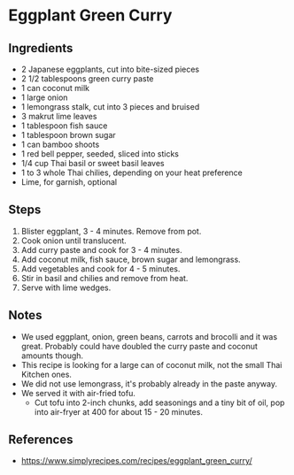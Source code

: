 # Eggplant Green Curry

## Ingredients

- 2 Japanese eggplants, cut into bite-sized pieces
- 2 1/2 tablespoons green curry paste
- 1 can coconut milk
- 1 large onion
- 1 lemongrass stalk, cut into 3 pieces and bruised
- 3 makrut lime leaves
- 1 tablespoon fish sauce
- 1 tablespoon brown sugar
- 1 can bamboo shoots
- 1 red bell pepper, seeded, sliced into sticks
- 1/4 cup Thai basil or sweet basil leaves
- 1 to 3 whole Thai chilies, depending on your heat preference
- Lime, for garnish, optional

## Steps

1. Blister eggplant, 3 - 4 minutes. Remove from pot.
1. Cook onion until translucent.
1. Add curry paste and cook for 3 - 4 minutes.
1. Add coconut milk, fish sauce, brown sugar and lemongrass.
1. Add vegetables and cook for 4 - 5 minutes.
1. Stir in basil and chilies and remove from heat.
1. Serve with lime wedges.

## Notes

- We used eggplant, onion, green beans, carrots and brocolli and it was great. Probably could have doubled the curry paste and coconut amounts though.
- This recipe is looking for a large can of coconut milk, not the small Thai Kitchen ones.
- We did not use lemongrass, it's probably already in the paste anyway.
- We served it with air-fried tofu.
    - Cut tofu into 2-inch chunks, add seasonings and a tiny bit of oil, pop into air-fryer at 400 for about 15 - 20 minutes.

## References

- https://www.simplyrecipes.com/recipes/eggplant_green_curry/